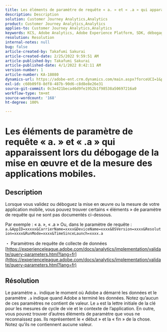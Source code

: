 ```yaml
---
title: Les éléments de paramètre de requête « a. » et « .a » qui apparaissent lors du débogage de la mise en œuvre et de la mesure des applications mobiles.
description: Description
solution: Customer Journey Analytics,Analytics
product: Customer Journey Analytics,Analytics
applies-to: Customer Journey Analytics,Analytics
keywords: KCS, Adobe Analytics, Adobe Experience Platform, SDK, débogage, paramètres de requête
resolution: Resolution
internal-notes: null
bug: false
article-created-by: Takafumi Sakurai
article-created-date: 2/25/2022 9:59:51 AM
article-published-by: Takafumi Sakurai
article-published-date: 4/1/2022 8:42:11 AM
version-number: 1
article-number: KA-18080
dynamics-url: https://adobe-ent.crm.dynamics.com/main.aspx?forceUCI=1&pagetype=entityrecord&etn=knowledgearticle&id=8e2808ab-2196-ec11-b400-000d3a58ba2e
exl-id: c60b09f8-8df8-487b-90d6-c8d8e8e26e31
source-git-commit: 0c3e421beca46d9fe1952b1f98538a50697216a0
workflow-type: tm+mt
source-wordcount: '168'
ht-degree: 100%

---
```


# Les éléments de paramètre de requête « a. » et « .a » qui apparaissent lors du débogage de la mise en œuvre et de la mesure des applications mobiles.

## Description


Lorsque vous validez ou déboguez la mise en œuvre ou la mesure de votre application mobile, vous pouvez trouver certains « éléments » de paramètre de requête qui ne sont pas documentés ci-dessous.

Par exemple : « a. », « .a » Ou, dans le paramètre de requête : `a.&AppID=xxxxx&CarrierName=xxxx&DeviceName=xxxx&OSVersion=xxxx&Resolution=xxxx&RunMode=xxxx&TimeSinceLaunch=xxxx.a `

・ Paramètres de requête de collecte de données
[https://experienceleague.adobe.com/docs/analytics/implementation/validate/query-parameters.html?lang=fr](https://experienceleague.adobe.com/docs/analytics/implementation/validate/query-parameters.html?lang=fr)




## Résolution


Le paramètre `a.` indique le moment où Adobe a démarré les données et le paramètre `.a` indique quand Adobe a terminé les données. Notez qu’aucun de ces paramètres ne contient de valeur. Le `a` est la lettre initiale de la clé pour les mesures de cycle de vie et le contexte de l’application. En outre, vous pouvez trouver d’autres éléments de paramètre que vous ne reconnaissez pas. Ils représentent le « début » et la « fin » de la chose. Notez qu’ils ne contiennent aucune valeur.
